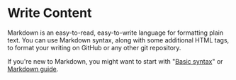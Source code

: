 # Write Content

Markdown is an easy-to-read, easy-to-write language for formatting plain text. You can use Markdown syntax, along with some additional HTML tags, to format your writing on GitHub or any other git repository.

If you're new to Markdown, you might want to start with "[Basic syntax](basic-syntax/index.html)" or [Markdown guide](https://www.markdownguide.org).

